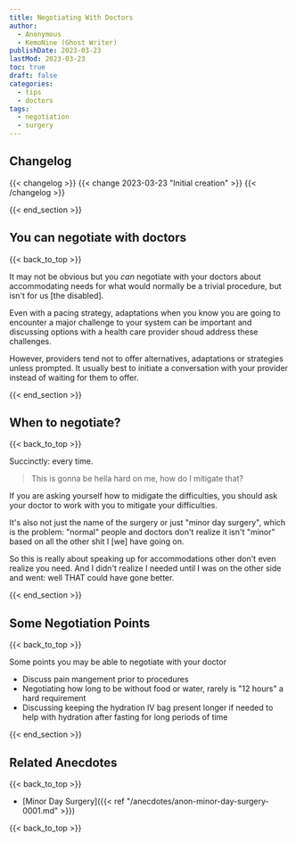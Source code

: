 ```yaml
---
title: Negotiating With Doctors
author: 
  - Anonymous
  - KemoNine (Ghost Writer)
publishDate: 2023-03-23
lastMod: 2023-03-23
toc: true
draft: false
categories:
  - tips
  - doctors
tags:
  - negotiation
  - surgery
---
```


## Changelog
{{< changelog >}}
{{< change 2023-03-23 "Initial creation" >}}
{{< /changelog >}}

{{< end_section >}}

## You can negotiate with doctors
{{< back_to_top >}}

It may not be obvious but you *can* negotiate with your doctors about accommodating needs for what would normally be a trivial procedure, but isn't for us [the disabled].

Even with a pacing strategy, adaptations when you know you are going to encounter a major challenge to your system can be important and discussing options with a health care provider shoud address these challenges.

However, providers tend not to offer alternatives, adaptations or strategies unless prompted. It usually best to initiate a conversation with your provider instead of waiting for them to offer.

{{< end_section >}}

## When to negotiate?
{{< back_to_top >}}

Succinctly: every time.

> This is gonna be hella hard on me, how do I mitigate that?

If you are asking yourself how to midigate the difficulties, you should ask your doctor to work with you to mitigate your difficulties.

It's also not just the name of the surgery or just "minor day surgery", which is the problem: "normal" people and doctors don't realize it isn't "minor" based on all the other shit I [we] have going on.

So this is really about speaking up for accommodations other don't even realize you need. And I didn't realize I needed until I was on the other side and went: well THAT could have gone better.

{{< end_section >}}

## Some Negotiation Points
{{< back_to_top >}}

Some points you may be able to negotiate with your doctor

- Discuss pain mangement prior to procedures
- Negotiating how long to be without food or water, rarely is "12 hours" a hard requirement
- Discussing keeping the hydration IV bag present longer if needed to help with hydration after fasting for long periods of time

{{< end_section >}}

## Related Anecdotes
{{< back_to_top >}}

- [Minor Day Surgery]({{< ref "/anecdotes/anon-minor-day-surgery-0001.md" >}})

{{< back_to_top >}}